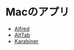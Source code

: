 # Macのアプリ
- [Alfred](https://www.alfredapp.com/)
- [AltTab](https://alt-tab-macos.netlify.app/)
- [Karabiner](https://karabiner-elements.pqrs.org/)
